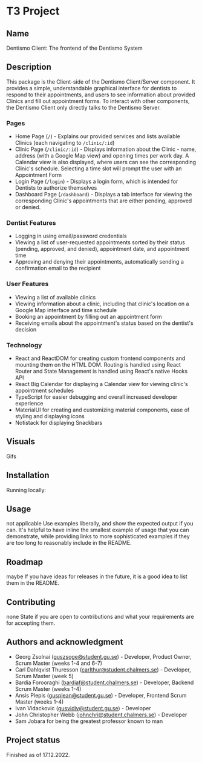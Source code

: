 # T3 Project

## Name

Dentismo Client: The frontend of the Dentismo System

## Description

This package is the Client-side of the Dentismo Client/Server component. It provides a simple, understandable graphical interface for dentists to respond to their appointments, and users to see information about provided Clinics and fill out appointment forms. To interact with other components, the Dentismo Client only directly talks to the Dentismo Server.

### Pages

- Home Page (`­/`) - Explains our provided services and lists available Clinics (each navigating to `/clinic/:id`)
- Clinic Page (`/clinic/:id`) - Displays information about the Clinic - name, address (with a Google Map view) and opening times per work day. A Calendar view is also displayed, where users can see the corresponding Clinic's schedule. Selecting a time slot will prompt the user with an Appointment Form
- Login Page (`/login`) - Displays a login form, which is intended for Dentists to authorize themselves
- Dashboard Page (`/dashboard`) - Displays a tab interface for viewing the corresponding Clinic's appointments that are either pending, approved or denied.

### Dentist Features

- Logging in using email/password credentials
- Viewing a list of user-requested appointments sorted by their status (pending, approved, and denied), appointment date, and appointment time
- Approving and denying their appointments, automatically sending a confirmation email to the recipient

### User Features

- Viewing a list of available clinics
- Viewing information about a clinic, including that clinic's location on a Google Map interface and time schedule
- Booking an appointment by filling out an appointment form
- Receiving emails about the appointment's status based on the dentist's decision

### Technology

- React and ReactDOM for creating custom frontend components and mounting them on the HTML DOM. Routing is handled using React Router and State Management is handled using React's native Hooks API
- React Big Calendar for displaying a Calendar view for viewing clinic's appointment schedules
- TypeScript for easier debugging and overall increased developer experience
- MaterialUI for creating and customizing material components, ease of styling and displaying icons
- Notistack for displaying Snackbars

## Visuals

Gifs

## Installation

Running locally:

## Usage

not applicable
Use examples liberally, and show the expected output if you can. It's helpful to have inline the smallest example of usage that you can demonstrate, while providing links to more sophisticated examples if they are too long to reasonably include in the README.

## Roadmap

maybe
If you have ideas for releases in the future, it is a good idea to list them in the README.

## Contributing

none
State if you are open to contributions and what your requirements are for accepting them.

## Authors and acknowledgment

- Georg Zsolnai (guszsoge@student.gu.se) - Developer, Product Owner, Scrum Master (weeks 1-4 and 6-7)
- Carl Dahlqvist Thuresson (carlthur@student.chalmers.se) - Developer, Scrum Master (week 5)
- Bardia Forooraghi (bardiaf@student.chalmers.se) - Developer, Backend Scrum Master (weeks 1-4)
- Ansis Plepis (gusplean@student.gu.se) - Developer, Frontend Scrum Master (weeks 1-4)
- Ivan Vidackovic (gusvidiv@student.gu.se) - Developer
- John Christopher Webb (johnchri@student.chalmers.se) - Developer
- Sam Jobara for being the greatest professor known to man

## Project status

Finished as of 17.12.2022.
